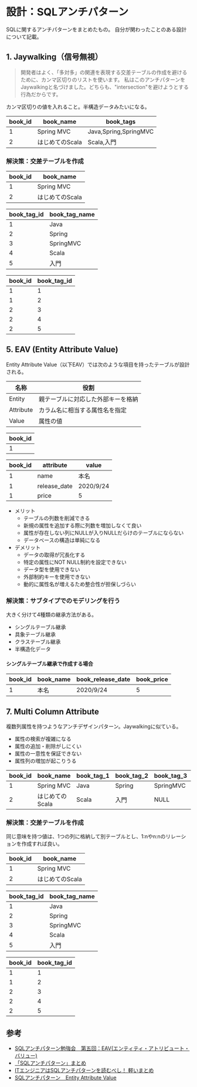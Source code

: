 # 設計：SQLアンチパターン
SQLに関するアンチパターンをまとめたもの。
自分が関わったことのある設計について記載。

## 1. Jaywalking（信号無視）
> 開発者はよく、「多対多」の関連を表現する交差テーブルの作成を避けるために、カンマ区切りのリストを使います。
> 私はこのアンチパターンをJaywalkingと名づけました。どちらも、"intersection"を避けようとする行為だからです。

カンマ区切りの値を入れること。半構造データみたいになる。

| book_id | book_name       | book_tags             |
| ------- | --------------- | --------------------- |
| 1       | Spring MVC      | Java,Spring,SpringMVC |
| 2       | はじめてのScala | Scala,入門            |

### 解決策：交差テーブルを作成

| book_id | book_name       |
| ------- | --------------- |
| 1       | Spring MVC      |
| 2       | はじめてのScala |

| book_tag_id | book_tag_name |
| ----------- | ------------- |
| 1           | Java          |
| 2           | Spring        |
| 3           | SpringMVC     |
| 4           | Scala         |
| 5           | 入門          |

| book_id | book_tag_id |
| ------- | ----------- |
| 1       | 1           |
| 1       | 2           |
| 2       | 3           |
| 2       | 4           |
| 2       | 5           |


## 5. EAV (Entity Attribute Value)
Entity Attribute Value（以下EAV）では次のような項目を持ったテーブルが設計される。

| 名称      | 役割                               |
| --------- | ---------------------------------- |
| Entity    | 親テーブルに対応した外部キーを格納 |
| Attribute | カラム名に相当する属性名を指定     |
| Value     | 属性の値                           |

| book_id |
| ------- |
| 1       |

| book_id | attribute    | value     |
| ------- | ------------ | --------- |
| 1       | name         | 本名      |
| 1       | release_date | 2020/9/24 |
| 1       | price        | 5         |

- メリット
    - テーブルの列数を削減できる
    - 新規の属性を追加する際に列数を増加しなくて良い
    - 属性が存在しない列にNULLが入りNULLだらけのテーブルにならない
    - データベースの構造は単純になる
- デメリット
    - データの取得が冗長化する
    - 特定の属性にNOT NULL制約を設定できない
    - データ型を使用できない
    - 外部制約キーを使用できない
    - 動的に属性名が増えるため整合性が担保しづらい


### 解決策：サブタイプでのモデリングを行う
<!-- ![](https://camo.qiitausercontent.com/3b3c8cf3b4a65cca1fd47f5765fd6c6209e4b40b/68747470733a2f2f71696974612d696d6167652d73746f72652e73332e616d617a6f6e6177732e636f6d2f302f3233363534322f62643133646131332d613063312d636234302d626365662d3434373662343830396333382e706e67) -->

大きく分けて4種類の継承方法がある。

- シングルテーブル継承
- 具象テーブル継承
- クラステーブル継承
- 半構造化データ

#### シングルテーブル継承で作成する場合

| book_id | book_name | book_release_date | book_price |
| ------- | --------- | ----------------- | ---------- |
| 1       | 本名      | 2020/9/24         | 5          |

## 7. Multi Column Attribute
複数列属性を持つようなアンチデザインパターン。Jaywalkingに似ている。

- 属性の検索が複雑になる
- 属性の追加・削除がしにくい
- 属性の一意性を保証できない
- 属性列の増加が起こりうる

| book_id | book_name       | book_tag_1 | book_tag_2 | book_tag_3 | book_tag_4 |
| ------- | --------------- | ---------- | ---------- | ---------- | ---------- |
| 1       | Spring MVC      | Java       | Spring     | SpringMVC  | NULL       |
| 2       | はじめてのScala | Scala      | 入門       | NULL       | NULL       |

### 解決策：交差テーブルを作成
同じ意味を持つ値は、1つの列に格納して別テーブルとし、1:nやn:nのリレーションを作成すれば良い。

| book_id | book_name       |
| ------- | --------------- |
| 1       | Spring MVC      |
| 2       | はじめてのScala |

| book_tag_id | book_tag_name |
| ----------- | ------------- |
| 1           | Java          |
| 2           | Spring        |
| 3           | SpringMVC     |
| 4           | Scala         |
| 5           | 入門          |

| book_id | book_tag_id |
| ------- | ----------- |
| 1       | 1           |
| 1       | 2           |
| 2       | 3           |
| 2       | 4           |
| 2       | 5           |

## 参考
- [SQLアンチパターン勉強会　第五回：EAV(エンティティ・アトリビュート・バリュー)](https://qiita.com/skyc_lin/items/37365a36416d0dc42431)
- [「SQLアンチパターン」まとめ](https://qiita.com/taiteam/items/33aebded2842808e0391)
- [ITエンジニアはSQLアンチパターンを読むべし！ 軽いまとめ](https://tech-blog.tsukaby.com/archives/857)
- [SQLアンチパターン　Entity Attribute Value](https://qiita.com/fktnkit/items/0ff462640e00deecfc6d)
